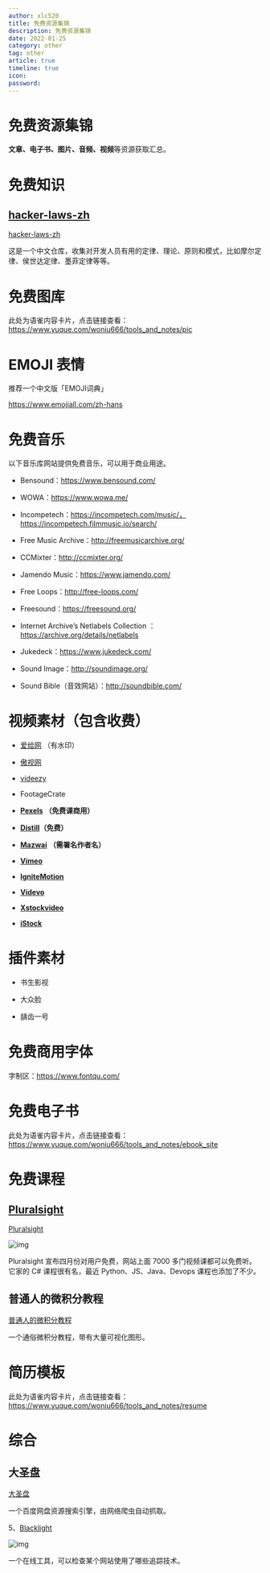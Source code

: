 ```yaml
---
author: xlc520
title: 免费资源集锦
description: 免费资源集锦
date: 2022-01-25
category: other
tag: other
article: true
timeline: true
icon: 
password: 
---
```

# 免费资源集锦



**文章、电子书、图片、音频、视频**等资源获取汇总。



# 免费知识



## [hacker-laws-zh](https://github.com/nusr/hacker-laws-zh)



[hacker-laws-zh](https://github.com/nusr/hacker-laws-zh)



这是一个中文仓库，收集对开发人员有用的定律、理论、原则和模式，比如摩尔定律、侯世达定律、墨菲定律等等。

# 免费图库



此处为语雀内容卡片，点击链接查看：https://www.yuque.com/woniu666/tools_and_notes/pic



# EMOJI 表情



推荐一个中文版「EMOJI词典」

https://www.emojiall.com/zh-hans





# 免费音乐





以下音乐库网站提供免费音乐，可以用于商业用途。



- Bensound：https://www.bensound.com/
- WOWA：https://www.wowa.me/

- Incompetech：https://incompetech.com/music/，https://incompetech.filmmusic.io/search/
- Free Music Archive：http://freemusicarchive.org/

- CCMixter：http://ccmixter.org/
- Jamendo Music：https://www.jamendo.com/

- Free Loops：http://free-loops.com/
- Freesound：https://freesound.org/

- Internet Archive’s Netlabels Collection ：https://archive.org/details/netlabels
- Jukedeck：https://www.jukedeck.com/

- Sound Image：http://soundimage.org/
- Sound Bible（音效网站）：http://soundbible.com/



# 视频素材（包含收费）







- [爱给网](http://www.aigei.com/) （有水印）
- [傲视网](http://www.aoao365.com/)

- [videezy](https://www.videezy.com/)
- FootageCrate

- [**Pexels**](https://www.pexels.com/videos/) **（免费课商用）**
- [**Distill**](https://wedistill.io/)**（免费）**

- [**Mazwai**](http://mazwai.com/) **（需署名作者名）**
- [**Vimeo**](https://vimeo.com/groups/freehd/)

- [**IgniteMotion** ](http://www.ignitemotion.com/)
- [**Videvo**](http://www.videvo.net/)

- [**Xstockvideo**](http://www.xstockvideo.com/)
- [**iStock**](http://www.istockphoto.com/footage)





# 插件素材



- 书生影视
- 大众脸

- 龋齿一号



# 免费商用字体



字制区：https://www.fontqu.com/







# 免费电子书



此处为语雀内容卡片，点击链接查看：https://www.yuque.com/woniu666/tools_and_notes/ebook_site







# 免费课程



## [Pluralsight](https://www.pluralsight.com/)



[Pluralsight](https://www.pluralsight.com/)



![img](https://gh.xlc520.tk/xlc520/MyImage/raw/main/MdImg/1586485194470-ebb43c09-a27d.jpeg)



Pluralsight 宣布四月份对用户免费，网站上面 7000 多门视频课都可以免费听。它家的 C# 课程很有名，最近 Python、JS、Java、Devops 课程也添加了不少。





## 普通人的微积分教程



[普通人的微积分教程](https://www.geogebra.org/m/x39ys4d7)



一个通俗微积分教程，带有大量可视化图形。





# 简历模板



此处为语雀内容卡片，点击链接查看：https://www.yuque.com/woniu666/tools_and_notes/resume



# 综合



## 大圣盘



[大圣盘](https://www.dashengpan.com/)



一个百度网盘资源搜索引擎，由网络爬虫自动抓取。





5、[Blacklight](https://themarkup.org/blacklight)



![img](https://gh.xlc520.tk/xlc520/MyImage/raw/main/MdImg/1601428301715-32070748-e377-480c-8c80-83688f079f1c.jpeg)



一个在线工具，可以检查某个网站使用了哪些追踪技术。